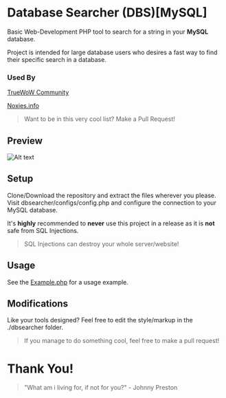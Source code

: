 # Database Searcher (DBS)[MySQL]
Basic Web-Development PHP tool to search for a string in your **MySQL** database.

Project is intended for large database users who desires a fast way to find their specific search in a database.

### Used By

[TrueWoW Community](https://www.truewow.org "TrueWoW Community")

[Noxies.info](http://Noxies.info/ "Noxies Portfolio")

> Want to be in this very cool list? Make a Pull Request!


## Preview
![Alt text](https://i.imgur.com/pbazNIy.png)

## Setup
Clone/Download the repository and extract the files wherever you please. Visit dbsearcher/configs/config.php and configure the connection to your MySQL database.

It's **highly** recommended to **never** use this project in a release as it is **not** safe from SQL Injections.

> SQL Injections can destroy your whole server/website!

## Usage
See the [Example.php](example.php) for a usage example.

## Modifications
Like your tools designed? Feel free to edit the style/markup in the ./dbsearcher folder.

> If you manage to do something cool, feel free to make a pull request!

# Thank You!
> "What am i living for, if not for you?" - Johnny Preston
